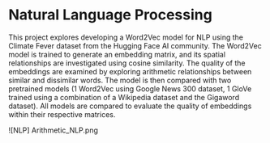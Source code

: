 # Natural Language Processing 

This project explores developing a Word2Vec model for NLP using the Climate Fever dataset from the Hugging Face AI community. The Word2Vec model is trained to generate an embedding matrix, and its spatial relationships are investigated using cosine similarity. The quality of the embeddings are examined by exploring arithmetic relationships between similar and dissimilar words. The model is then compared with two pretrained models (1 Word2Vec using Google News 300 dataset, 1 GloVe trained using a combination of a Wikipedia dataset and the Gigaword dataset). All models are compared to evaluate the quality of embeddings within their respective matrices.

![NLP] Arithmetic_NLP.png
